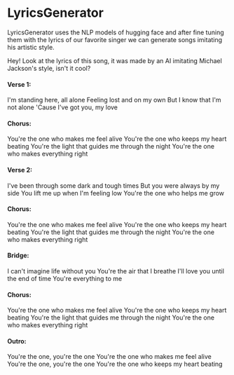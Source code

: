 # LyricsGenerator
LyricsGenerator uses the NLP models of hugging face and after fine tuning them with the lyrics of our favorite singer we can generate songs imitating his artistic style.

Hey! Look at the lyrics of this song, it was made by an AI imitating Michael Jackson's style, isn't it cool?

#### Verse 1:
I'm standing here, all alone
Feeling lost and on my own
But I know that I'm not alone
'Cause I've got you, my love

#### Chorus:
You're the one who makes me feel alive
You're the one who keeps my heart beating
You're the light that guides me through the night
You're the one who makes everything right

#### Verse 2:
I've been through some dark and tough times
But you were always by my side
You lift me up when I'm feeling low
You're the one who helps me grow

#### Chorus:
You're the one who makes me feel alive
You're the one who keeps my heart beating
You're the light that guides me through the night
You're the one who makes everything right

#### Bridge:
I can't imagine life without you
You're the air that I breathe
I'll love you until the end of time
You're everything to me

#### Chorus:
You're the one who makes me feel alive
You're the one who keeps my heart beating
You're the light that guides me through the night
You're the one who makes everything right

#### Outro:
You're the one, you're the one
You're the one who makes me feel alive
You're the one, you're the one
You're the one who keeps my heart beating
